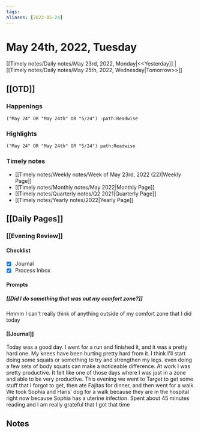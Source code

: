 ```yaml
---
tags:
aliases: [2022-05-24]
---
```


# May 24th, 2022, Tuesday

[[Timely notes/Daily notes/May 23rd, 2022, Monday|<<Yesterday]] | [[Timely notes/Daily notes/May 25th, 2022, Wednesday|Tomorrow>>]]

## [[OTD]]

### Happenings

```query
("May 24" OR "May 24th" OR "5/24") -path:Readwise
```

### Highlights

```query
("May 24" OR "May 24th" OR "5/24") path:Readwise
```

### Timely notes
- [[Timely notes/Weekly notes/Week of May 23rd, 2022 (22)|Weekly Page]]
- [[Timely notes/Monthly notes/May 2022|Monthly Page]]
- [[Timely notes/Quarterly notes/Q2 2021|Quarterly Page]]
- [[Timely notes/Yearly notes/2022|Yearly Page]]

## [[Daily Pages]]

### [[Evening Review]]

#### Checklist

- [x] Journal
- [x] Process Inbox

#### Prompts

##### [[Did I do something that was out my comfort zone?]]

Hmmm I can't really think of anything outside of my comfort zone that I did today

#### [[Journal]]

Today was a good day. I went for a run and finished it, and it was a pretty hard one. My knees have been hurting pretty hard from it. I think I'll start doing some squats or something to try and strengthen my legs. even doing a few sets of body squats can make a noticeable difference. At work I was pretty productive. It felt like one of those days where I was just in a zone and able to be very productive. This evening we went to Target to get some stuff that I forgot to get, then ate Fajitas for dinner, and then went for a walk. We took Sophia and Haris' dog for a walk because they are in the hospital right now because Sophia has a uterine infection. Spent about 45 minutes reading and I am really grateful that I got that time

## Notes
